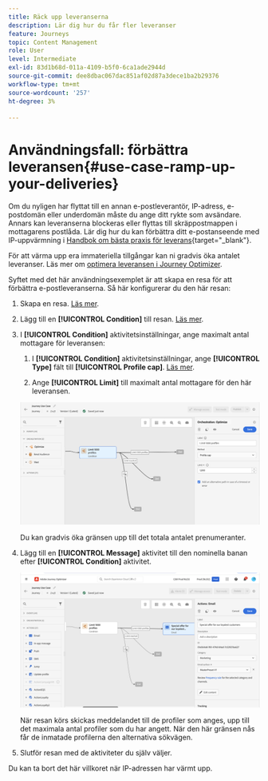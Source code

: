 ```yaml
---
title: Räck upp leveranserna
description: Lär dig hur du får fler leveranser
feature: Journeys
topic: Content Management
role: User
level: Intermediate
exl-id: 83d1b68d-011a-4109-b5f0-6ca1ade2944d
source-git-commit: dee8dbac067dac851af02d87a3dece1ba2b29376
workflow-type: tm+mt
source-wordcount: '257'
ht-degree: 3%

---
```


# Användningsfall: förbättra leveransen{#use-case-ramp-up-your-deliveries}

Om du nyligen har flyttat till en annan e-postleverantör, IP-adress, e-postdomän eller underdomän måste du ange ditt rykte som avsändare. Annars kan leveranserna blockeras eller flyttas till skräppostmappen i mottagarens postlåda. Lär dig hur du kan förbättra ditt e-postanseende med IP-uppvärmning i [Handbok om bästa praxis för leverans](https://experienceleague.adobe.com/docs/deliverability-learn/deliverability-best-practice-guide/additional-resources/generic-resources/increase-reputation-with-ip-warming.html){target=&quot;_blank&quot;}.

För att värma upp era immateriella tillgångar kan ni gradvis öka antalet leveranser. Läs mer om [optimera leveransen i Journey Optimizer](../messages/deliverability.md).

Syftet med det här användningsexemplet är att skapa en resa för att förbättra e-postleveranserna. Så här konfigurerar du den här resan:

1. Skapa en resa. [Läs mer](journey-gs.md).

1. Lägg till en **[!UICONTROL Condition]** till resan. [Läs mer](condition-activity.md).

1. I **[!UICONTROL Condition]** aktivitetsinställningar, ange maximalt antal mottagare för leveransen:

   1. I **[!UICONTROL Condition]** aktivitetsinställningar, ange **[!UICONTROL Type]** fält till **[!UICONTROL Profile cap]**. [Läs mer](condition-activity.md#profile_cap).

   1. Ange **[!UICONTROL Limit]** till maximalt antal mottagare för den här leveransen.

   ![](assets/profile-cap-condition.png)

   Du kan gradvis öka gränsen upp till det totala antalet prenumeranter.

1. Lägg till en **[!UICONTROL Message]** aktivitet till den nominella banan efter **[!UICONTROL Condition]** aktivitet.

   ![](assets/ramp-up-deliveries-message.png)

   När resan körs skickas meddelandet till de profiler som anges, upp till det maximala antal profiler som du har angett. När den här gränsen nås får de inmatade profilerna den alternativa sökvägen.

1. Slutför resan med de aktiviteter du själv väljer.

Du kan ta bort det här villkoret när IP-adressen har värmt upp.
